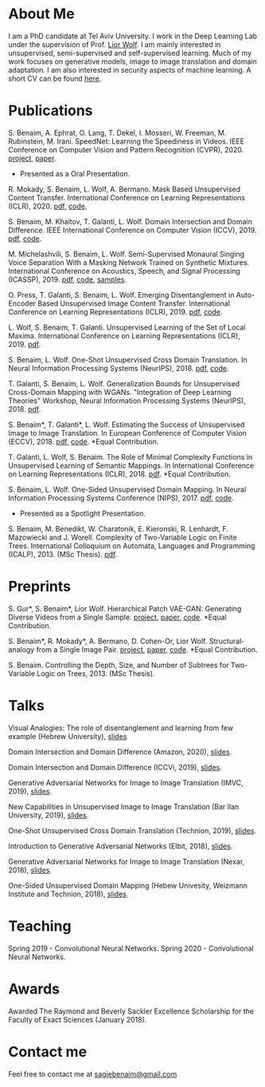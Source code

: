 # About Me

I am a PhD candidate at Tel Aviv University. I work in the Deep Learning Lab under the supervision of Prof. [Lior Wolf](https://www.cs.tau.ac.il/~wolf/). I am mainly interested in unsupervised, semi-supervised and self-supervised learning. Much of my work focuses on generative models, image to image translation and domain adaptation. I am also interested in security aspects of machine learning. A short CV can be found [here](https://github.com/sagiebenaim/sagiebenaim.github.io/tree/master/cv.pdf). 

# Publications

S. Benaim, A. Ephrat, O. Lang, T. Dekel, I. Mosseri, W. Freeman, M. Rubinstein, M. Irani.  SpeedNet: Learning the Speediness in Videos.  IEEE Conference on Computer Vision and Pattern Recognition (CVPR), 2020. [project](https://speednet-cvpr20.github.io/), [paper](https://arxiv.org/pdf/2004.06130.pdf). 
- Presented as a Oral Presentation.

R. Mokady, S. Benaim, L. Wolf, A. Bermano. Mask Based Unsupervised Content Transfer. International Conference on Learning Representations (ICLR), 2020. [pdf](https://openreview.net/pdf?id=BJe-91BtvH), [code](https://github.com/rmokady/mbu-content-tansfer).

S. Benaim, M. Khaitov, T. Galanti, L. Wolf. Domain Intersection and Domain Difference. IEEE International Conference on Computer Vision (ICCV), 2019. [pdf](https://arxiv.org/abs/1908.11628), [code](https://github.com/sagiebenaim/DomainIntersectionDifference).

M. Michelashvili, S. Benaim, L. Wolf. Semi-Supervised Monaural Singing Voice Separation With a Masking Network Trained on Synthetic Mixtures. International Conference on Acoustics, Speech, and Signal Processing (ICASSP), 2019. [pdf](https://arxiv.org/pdf/1812.06087.pdf), [code](https://github.com/sagiebenaim/Singing), [samples](https://sagiebenaim.github.io/Singing/).

O. Press, T. Galanti, S. Benaim, L. Wolf. Emerging Disentanglement in Auto-Encoder Based Unsupervised Image Content Transfer. International Conference on Learning Representations (ICLR), 2019. [pdf](https://openreview.net/pdf?id=BylE1205Fm), [code](https://github.com/oripress/ContentDisentanglement). 

L. Wolf, S. Benaim, T. Galanti. Unsupervised Learning of the Set of Local Maxima. International Conference on Learning Representations (ICLR), 2019. [pdf](https://openreview.net/pdf?id=H1lqZhRcFm).

S. Benaim, L. Wolf. One-Shot Unsupervised Cross Domain Translation. In Neural Information Processing Systems (NeurIPS), 2018. [pdf](https://arxiv.org/pdf/1806.06029.pdf), [code](https://github.com/sagiebenaim/OneShotTranslation).

T. Galanti, S. Benaim, L. Wolf. Generalization Bounds for Unsupervised Cross-Domain Mapping with WGANs. "Integration of Deep Learning Theories" Workshop, Neural Information Processing Systems (NeurIPS), 2018. [pdf](https://arxiv.org/pdf/1807.08501.pdf).

S. Benaim*, T. Galanti*, L. Wolf. Estimating the Success of Unsupervised Image to Image Translation. In European Conference of Computer Vision (ECCV), 2018. [pdf](https://arxiv.org/pdf/1712.07886.pdf), [code](https://github.com/sagiebenaim/gan_bound). *Equal Contribution.

T. Galanti, L. Wolf, S. Benaim. The Role of Minimal Complexity Functions in Unsupervised Learning of Semantic Mappings. In International Conference on Learning Representations (ICLR), 2018. [pdf](https://arxiv.org/pdf/1709.00074.pdf). *Equal Contribution. 

S. Benaim, L. Wolf. One-Sided Unsupervised Domain Mapping. In Neural Information Processing Systems Conference (NIPS), 2017. [pdf](https://arxiv.org/pdf/1706.00826.pdf), [code](https://github.com/sagiebenaim/DistanceGAN).
- Presented as a Spotlight Presentation.

S. Benaim, M. Benedikt, W. Charatonik, E. Kieronski, R. Lenhardt, F. Mazowiecki and J. Worell. Complexity of Two-Variable Logic on Finite Trees. International Colloquium on Automata, Languages and Programming (ICALP), 2013. (MSc Thesis). [pdf](https://link.springer.com/chapter/10.1007/978-3-642-39212-2_10). 

# Preprints

S. Gur*, S. Benaim*, Lior Wolf. Hierarchical Patch VAE-GAN: Generating Diverse Videos from a Single Sample. [project](https://sagiebenaim.github.io/hp-vae-gan/), [paper](https://arxiv.org/pdf/2006.12226.pdf), [code](https://github.com/shirgur/hp-vae-gan). *Equal Contribution. 

S. Benaim*, R. Mokady*, A. Bermano, D. Cohen-Or, Lior Wolf. Structural-analogy from a Single Image Pair. [project](https://sagiebenaim.github.io/structural-analogy/), [paper](https://sagiebenaim.github.io/structural-analogy/paper.pdf), [code](https://github.com/rmokady/structural-analogy). *Equal Contribution.

S. Benaim. Controlling the Depth, Size, and Number of Subtrees for Two-Variable Logic on Trees, 2013. (MSc Thesis).

# Talks

Visual Analogies: The role of disentanglement and learning from few example (Hebrew University), [slides](https://github.com/sagiebenaim/sagiebenaim.github.io/blob/master/presentations/huji_2020.pdf)

Domain Intersection and Domain Difference (Amazon, 2020), [slides](https://github.com/sagiebenaim/sagiebenaim.github.io/blob/master/presentations/iccv_amazon.pdf).

Domain Intersection and Domain Difference (ICCVi, 2019), [slides](https://github.com/sagiebenaim/sagiebenaim.github.io/blob/master/presentations/domain.pdf).

Generative Adversarial Networks for Image to Image Translation (IMVC, 2019), [slides](https://github.com/sagiebenaim/sagiebenaim.github.io/blob/master/presentations/gans_imvc.pdf).

New Capabilities in Unsupervised Image to Image Translation (Bar Ilan University, 2019), [slides](https://github.com/sagiebenaim/sagiebenaim.github.io/blob/master/presentations/new_capabilities.pdf).

One-Shot Unsupervised Cross Domain Translation (Technion, 2019), [slides](https://github.com/sagiebenaim/sagiebenaim.github.io/tree/master/presentations/one_shot.pdf).

Introduction to Generative Adversarial Networks (Elbit, 2018), [slides](https://github.com/sagiebenaim/sagiebenaim.github.io/tree/master/presentations/elbit.pdf).

Generative Adversarial Networks for Image to Image Translation (Nexar, 2018), [slides](https://github.com/sagiebenaim/sagiebenaim.github.io/tree/master/presentations/nexar.pdf).

One-Sided Unsupervised Domain Mapping (Hebew Univesity, Weizmann Institute and Technion, 2018), [slides](https://github.com/sagiebenaim/sagiebenaim.github.io/tree/master/presentations/one_sided.pdf).


# Teaching

Spring 2019 - Convolutional Neural Networks.
Spring 2020 - Convolutional Neural Networks.

# Awards

Awarded The Raymond and Beverly Sackler Excellence Scholarship for the Faculty of Exact Sciences (January 2018).

# Contact me

Feel free to contact me at sagiebenaim@gmail.com
